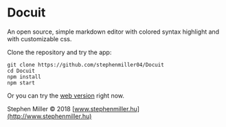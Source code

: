 # Docuit
An open source, simple markdown editor with colored syntax highlight and with customizable css.

Clone the repository and try the app:

```
git clone https://github.com/stephenmiller04/Docuit
cd Docuit
npm install
npm start
```

Or you can try the [web version](http://www.stephenmiller.hu/Docuit) right now.

Stephen Miller © 2018 [www.stephenmiller.hu](http://www.stephenmiller.hu)
